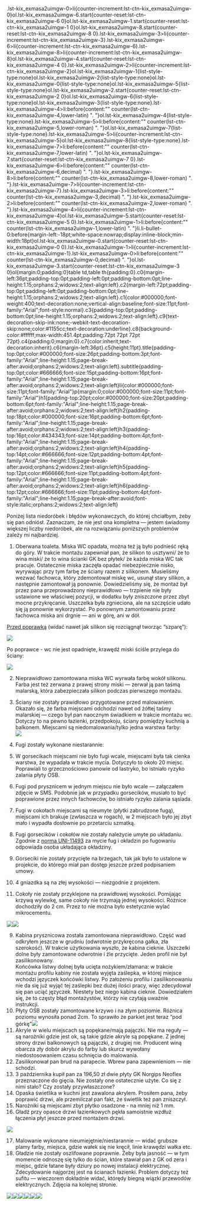 .lst-kix\_exmasa2uimgw-0>li{counter-increment:lst-ctn-kix\_exmasa2uimgw-0}ol.lst-kix\_exmasa2uimgw-6.start{counter-reset:lst-ctn-kix\_exmasa2uimgw-6 0}ol.lst-kix\_exmasa2uimgw-1.start{counter-reset:lst-ctn-kix\_exmasa2uimgw-1 0}ol.lst-kix\_exmasa2uimgw-8.start{counter-reset:lst-ctn-kix\_exmasa2uimgw-8 0}.lst-kix\_exmasa2uimgw-3>li{counter-increment:lst-ctn-kix\_exmasa2uimgw-3}.lst-kix\_exmasa2uimgw-6>li{counter-increment:lst-ctn-kix\_exmasa2uimgw-6}.lst-kix\_exmasa2uimgw-8>li{counter-increment:lst-ctn-kix\_exmasa2uimgw-8}ol.lst-kix\_exmasa2uimgw-4.start{counter-reset:lst-ctn-kix\_exmasa2uimgw-4 0}.lst-kix\_exmasa2uimgw-2>li{counter-increment:lst-ctn-kix\_exmasa2uimgw-2}ol.lst-kix\_exmasa2uimgw-1{list-style-type:none}ol.lst-kix\_exmasa2uimgw-2{list-style-type:none}ol.lst-kix\_exmasa2uimgw-0{list-style-type:none}ol.lst-kix\_exmasa2uimgw-5{list-style-type:none}ol.lst-kix\_exmasa2uimgw-2.start{counter-reset:lst-ctn-kix\_exmasa2uimgw-2 0}ol.lst-kix\_exmasa2uimgw-6{list-style-type:none}ol.lst-kix\_exmasa2uimgw-3{list-style-type:none}.lst-kix\_exmasa2uimgw-4>li:before{content:"" counter(lst-ctn-kix\_exmasa2uimgw-4,lower-latin) ". "}ol.lst-kix\_exmasa2uimgw-4{list-style-type:none}.lst-kix\_exmasa2uimgw-5>li:before{content:"" counter(lst-ctn-kix\_exmasa2uimgw-5,lower-roman) ". "}ol.lst-kix\_exmasa2uimgw-7{list-style-type:none}.lst-kix\_exmasa2uimgw-5>li{counter-increment:lst-ctn-kix\_exmasa2uimgw-5}ol.lst-kix\_exmasa2uimgw-8{list-style-type:none}.lst-kix\_exmasa2uimgw-7>li:before{content:"" counter(lst-ctn-kix\_exmasa2uimgw-7,lower-latin) ". "}ol.lst-kix\_exmasa2uimgw-7.start{counter-reset:lst-ctn-kix\_exmasa2uimgw-7 0}.lst-kix\_exmasa2uimgw-6>li:before{content:"" counter(lst-ctn-kix\_exmasa2uimgw-6,decimal) ". "}.lst-kix\_exmasa2uimgw-8>li:before{content:"" counter(lst-ctn-kix\_exmasa2uimgw-8,lower-roman) ". "}.lst-kix\_exmasa2uimgw-7>li{counter-increment:lst-ctn-kix\_exmasa2uimgw-7}.lst-kix\_exmasa2uimgw-3>li:before{content:"" counter(lst-ctn-kix\_exmasa2uimgw-3,decimal) ". "}.lst-kix\_exmasa2uimgw-2>li:before{content:"" counter(lst-ctn-kix\_exmasa2uimgw-2,lower-roman) ". "}.lst-kix\_exmasa2uimgw-4>li{counter-increment:lst-ctn-kix\_exmasa2uimgw-4}ol.lst-kix\_exmasa2uimgw-5.start{counter-reset:lst-ctn-kix\_exmasa2uimgw-5 0}.lst-kix\_exmasa2uimgw-1>li:before{content:"" counter(lst-ctn-kix\_exmasa2uimgw-1,lower-latin) ". "}li.li-bullet-0:before{margin-left:-18pt;white-space:nowrap;display:inline-block;min-width:18pt}ol.lst-kix\_exmasa2uimgw-0.start{counter-reset:lst-ctn-kix\_exmasa2uimgw-0 0}.lst-kix\_exmasa2uimgw-1>li{counter-increment:lst-ctn-kix\_exmasa2uimgw-1}.lst-kix\_exmasa2uimgw-0>li:before{content:"" counter(lst-ctn-kix\_exmasa2uimgw-0,decimal) ". "}ol.lst-kix\_exmasa2uimgw-3.start{counter-reset:lst-ctn-kix\_exmasa2uimgw-3 0}ol{margin:0;padding:0}table td,table th{padding:0}.c0{margin-left:36pt;padding-top:0pt;padding-left:0pt;padding-bottom:0pt;line-height:1.15;orphans:2;widows:2;text-align:left}.c2{margin-left:72pt;padding-top:0pt;padding-left:0pt;padding-bottom:0pt;line-height:1.15;orphans:2;widows:2;text-align:left}.c1{color:#000000;font-weight:400;text-decoration:none;vertical-align:baseline;font-size:11pt;font-family:"Arial";font-style:normal}.c3{padding-top:0pt;padding-bottom:0pt;line-height:1.15;orphans:2;widows:2;text-align:left}.c9{text-decoration-skip-ink:none;-webkit-text-decoration-skip:none;color:#1155cc;text-decoration:underline}.c8{background-color:#ffffff;max-width:451.4pt;padding:72pt 72pt 72pt 72pt}.c4{padding:0;margin:0}.c7{color:inherit;text-decoration:inherit}.c6{margin-left:36pt}.c5{height:11pt}.title{padding-top:0pt;color:#000000;font-size:26pt;padding-bottom:3pt;font-family:"Arial";line-height:1.15;page-break-after:avoid;orphans:2;widows:2;text-align:left}.subtitle{padding-top:0pt;color:#666666;font-size:15pt;padding-bottom:16pt;font-family:"Arial";line-height:1.15;page-break-after:avoid;orphans:2;widows:2;text-align:left}li{color:#000000;font-size:11pt;font-family:"Arial"}p{margin:0;color:#000000;font-size:11pt;font-family:"Arial"}h1{padding-top:20pt;color:#000000;font-size:20pt;padding-bottom:6pt;font-family:"Arial";line-height:1.15;page-break-after:avoid;orphans:2;widows:2;text-align:left}h2{padding-top:18pt;color:#000000;font-size:16pt;padding-bottom:6pt;font-family:"Arial";line-height:1.15;page-break-after:avoid;orphans:2;widows:2;text-align:left}h3{padding-top:16pt;color:#434343;font-size:14pt;padding-bottom:4pt;font-family:"Arial";line-height:1.15;page-break-after:avoid;orphans:2;widows:2;text-align:left}h4{padding-top:14pt;color:#666666;font-size:12pt;padding-bottom:4pt;font-family:"Arial";line-height:1.15;page-break-after:avoid;orphans:2;widows:2;text-align:left}h5{padding-top:12pt;color:#666666;font-size:11pt;padding-bottom:4pt;font-family:"Arial";line-height:1.15;page-break-after:avoid;orphans:2;widows:2;text-align:left}h6{padding-top:12pt;color:#666666;font-size:11pt;padding-bottom:4pt;font-family:"Arial";line-height:1.15;page-break-after:avoid;font-style:italic;orphans:2;widows:2;text-align:left}

Poniżej lista niedoróbek i błędów wykonawczych, do której chciałbym, żeby się pan odniósł. Zaznaczam, że nie jest ona kompletna — jestem świadomy większej liczby niedoróbek, ale na rozwiązaniu poniższych problemów zależy mi najbardziej.

1.  Oberwana toaleta. Miska WC opadała, można też ją było podnieść ręką do góry. W trakcie montażu zapewniał pan, że silikon to usztywni/ że to wina miski/ że to wina ścianki GK bez płytek/ że każda miska WC tak pracuje. Ostatecznie miska zaczęła opadać niebezpiecznie nisko, wyrywając przy tym farbę ze ściany razem z silikonem. Musieliśmy wezwać fachowca, który zdemontował miskę wc, usunął stary silikon, a następnie zamontował ją ponownie. Dowiedzieliśmy się, że montaż był przez pana przeprowadzony nieprawidłowo — trzpienie nie były ustawione we właściwej pozycji, w dodatku były zniszczone przez zbyt mocne przykręcanie. Uszczelka była zgnieciona, ale na szczęście udało się ją ponownie wykorzystać. Po ponownym zamontowaniu przez fachowca miska ani drgnie — ani w górę, ani w dół.

[Przed poprawką](https://www.google.com/url?q=https://bit.ly/4ijB56h&sa=D&source=editors&ust=1740829289040722&usg=AOvVaw1kHRBX3ClTxwGgechlxXTF) (widać nawet jak silikon się rozciągnął tworząc “szparę”):

![](images/image11.jpg)

Po poprawce - wc nie jest opadnięte, krawędź miski ściśle przylega do ściany:

![](images/image7.jpg)

2.  Nieprawidłowo zamontowana miska WC wyrwała farbę wokół silikonu. Farba jest też zerwana z prawej strony miski — zerwał ją pan taśmą malarską, która zabezpieczała silikon podczas pierwszego montażu.
3.  Ściany nie zostały prawidłowo przygotowane przed malowaniem. Okazało się, że farba miejscami odchodzi nawet od żółtej taśmy malarskiej — czego był pan naocznym świadkiem w trakcie montażu wc. Dotyczy to na pewno łazienki, przedpokoju, ściany pomiędzy kuchnią a balkonem. Miejscami są niedomalowania/tylko jedna warstwa farby:  
    ![](images/image1.jpg)
4.  Fugi zostały wykonane niestarannie:

1.  W gorsecikach miejscami nie było fugi wcale, miejscami była tak cienka warstwa, że wypadała w trakcie mycia. Dotyczyło to około 20 miejsc. Poprawiali to grzecznościowo panowie od lastryko, bo istniało ryzyko zalania płyty OSB.
2.  Fugi pod prysznicem w jednym miejscu nie było wcale — załączałem zdjęcie w SMS. Podobnie jak w przypadku gorsecików, musiało to być poprawione przez innych fachowców, bo istniało ryzyko zalania sąsiada.
3.  Fugi w cokołach miejscami są nieumyte (płytki zabrudzone fugą), miejscami ich brakuje (zwłaszcza w rogach), w 2 miejscach było jej zbyt mało i wypadła dosłownie po przetarciu szmatką.

5.  Fugi gorsecików i cokołów nie zostały należycie umyte po układaniu. Zgodnie z [normą UNI-11493](https://www.google.com/url?q=https://bit.ly/437I2Tw&sa=D&source=editors&ust=1740829289042013&usg=AOvVaw2l1Jywu9Nr8XiOwvNSgs04) za mycie fug i okładzin po fugowaniu odpowiada osoba układająca okładziny.
6.  Gorseciki nie zostały przycięte na brzegach, tak jak było to ustalone w projekcie, do którego miał pan dostęp jeszcze przed podpisaniem umowy.
7.  4 gniazdka są na złej wysokości — niezgodnie z projektem.
8.  Cokoły nie zostały przyklejone na prawidłowej wysokości. Pomijając krzywą wylewkę, same cokoły nie trzymają jednej wysokości. Różnice dochodziły do 2 cm. Przez to nie można było estetycznie wylać mikrocementu.

![](images/image3.jpg)![](images/image5.jpg)

9.  Kabina prysznicowa została zamontowana nieprawidłowo. Część wad odkryłem jeszcze w grudniu (odwrotnie przykręcona gałka, zła szerokość). W trakcie użytkowania wyszło, że kabina cieknie. Uszczelki dolne były zamontowane odwrotnie i źle przycięte. Jeden profil nie był zasilikonowany.  
    Końcówka listwy dolnej była ucięta nożykiem/złamana: w trakcie montażu profilu kabiny nie została wyjęta zaślepka, w której miejsce wchodzi języczek końcówki listwy. Po założeniu profilu i zasilikonowaniu nie da się już wyjąć tej zaślepki bez dużej ilości pracy, więc zdecydował się pan uciąć języczek. Niestety bez niego kabina cieknie. Dowiedziałem się, że to częsty błąd montażystów, którzy nie czytają uważnie instrukcji.
10.  Płyty OSB zostały zamontowane krzywo i na złym poziomie. Różnica poziomu wynosiła ponad 2cm. To sprawiło że parkiet jest teraz “pod górkę”![](images/image12.jpg)
11.  Akryle w wielu miejscach są popękane/mają pajączki. Nie ma reguły — są narożniki gdzie jest ok, są takie gdzie akryle są popękane. Z jednej strony drzwi balkonowych są pajączki, z drugiej nie. Producent winą obarcza zły dobór akrylu do farby lub skurcz wywołany niedostosowaniem czasu schnięcia do malowania.
12.  Zasilikonował pan brud na parapecie. Wbrew pana zapewnieniom — nie schodzi.
13.  3 października kupił pan za 196,50 zł dwie płyty GK Norgips Neoflex przeznaczone do gięcia. Nie zostały one ostatecznie użyte. Co się z nimi stało? Czy zostały przywłaszczone?
14.  Opaska świetlika w kuchni jest zawalona akrylem. Prosiłem pana, żeby poprawić drzwi, ale przemilczał pan fakt, że świetlik też pan zniszczył.
15.  Narożniki są miejscami zbyt płytko osadzone - na mniej niż 1 mm.
16.  Gładź przy opasce drzwi łazienkowych pękła samoistnie wzdłuż łączenia płyt jeszcze przed montażem drzwi.

![](images/image4.jpg)

17.  Malowanie wykonane nieumiejętnie/niestarannie — widać grubsze plamy farby, miejsca, gdzie wałek się nie kręcił, linie krawędzi wałka etc.
18.  Gładzie nie zostały oszlifowane poprawnie. Żeby była jasność — w tym momencie odnoszę się tylko do ścian, które stawiał pan z GK od zera i miejsc, gdzie łatane były dziury po nowej instalacji elektrycznej. Zdecydowanie najgorzej jest na ścianach łazienki. Problem dotyczy też sufitu — wieczorem dokładnie widać, którędy biegną wiązki przewodów elektrycznych. Zdjęcia na kolejnej stronie.

![](images/image9.jpg)![](images/image13.jpg)![](images/image6.jpg)![](images/image8.jpg)![](images/image10.jpg)![](images/image2.jpg)